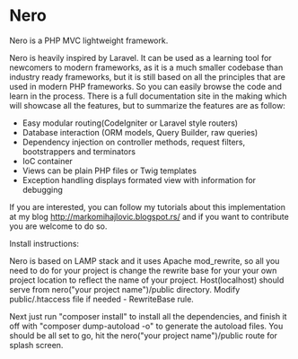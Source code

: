 # Nero 
Nero is a PHP MVC lightweight framework.

Nero is heavily inspired by Laravel. It can be used as a learning tool for newcomers to modern frameworks, as it is a much smaller codebase
than industry ready frameworks, but it is still based on all the principles that are used in modern PHP frameworks. So you can easily browse
the code and learn in the process. There is a full documentation site in the making which will showcase all the features, but to summarize the features are as follow:

- Easy modular routing(CodeIgniter or Laravel style routers)
- Database interaction (ORM models, Query Builder, raw queries)
- Dependency injection on controller methods, request filters, bootstrappers and terminators
- IoC container
- Views can be plain PHP files or Twig templates
- Exception handling displays formated view with information for debugging

If you are interested, you can follow my tutorials about this implementation at my blog http://markomihajlovic.blogspot.rs/
and if you want to contribute you are welcome to do so.  


Install instructions: 

Nero is based on LAMP stack and it uses Apache mod_rewrite, so all you need to do for your project is change the rewrite base for your
your own project location to reflect the name of your project. Host(localhost) should serve from nero("your project name")/public directory.
Modify public/.htaccess file if needed - RewriteBase rule.

Next just run "composer install" to install all the dependencies, and finish it off with "composer dump-autoload -o" to 
generate the autoload files. You should be all set to go, hit the nero("your project name")/public route for splash screen.
